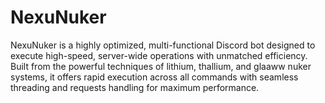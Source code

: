 # NexuNuker
NexuNuker is a highly optimized, multi-functional Discord bot designed to execute high-speed, server-wide operations with unmatched efficiency. Built from the powerful techniques of lithium, thallium, and glaaww nuker systems, it offers rapid execution across all commands with seamless threading and requests handling for maximum performance.
